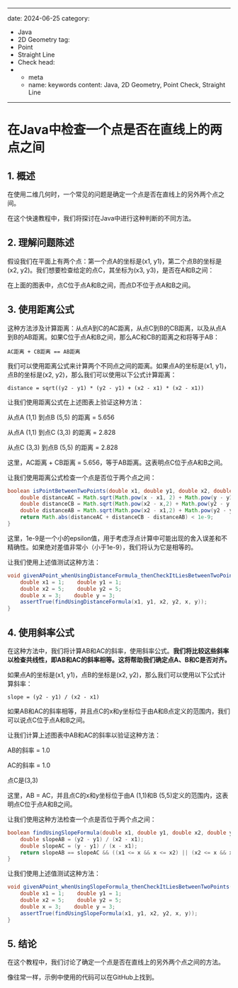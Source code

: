 ---
date: 2024-06-25
category:
  - Java
  - 2D Geometry
tag:
  - Point
  - Straight Line
  - Check
head:
  - - meta
    - name: keywords
      content: Java, 2D Geometry, Point Check, Straight Line
------
# 在Java中检查一个点是否在直线上的两点之间

## 1. 概述

在使用二维几何时，一个常见的问题是确定一个点是否在直线上的另外两个点之间。

在这个快速教程中，我们将探讨在Java中进行这种判断的不同方法。

## 2. 理解问题陈述

假设我们在平面上有两个点：第一个点A的坐标是(x1, y1)，第二个点B的坐标是(x2, y2)。我们想要检查给定的点C，其坐标为(x3, y3)，是否在A和B之间：

在上面的图表中，点C位于点A和B之间，而点D不位于点A和B之间。

## 3. 使用距离公式

这种方法涉及计算距离：从点A到C的AC距离，从点C到B的CB距离，以及从点A到B的AB距离。如果C位于点A和B之间，那么AC和CB的距离之和将等于AB：

```
AC距离 + CB距离 == AB距离
```

我们可以使用距离公式来计算两个不同点之间的距离。如果点A的坐标是(x1, y1)，点B的坐标是(x2, y2)，那么我们可以使用以下公式计算距离：

```
distance = sqrt((y2 - y1) * (y2 - y1) + (x2 - x1) * (x2 - x1))
```

让我们使用距离公式在上述图表上验证这种方法：

从点A (1,1) 到点B (5,5) 的距离 = 5.656

从点A (1,1) 到点C (3,3) 的距离 = 2.828

从点C (3,3) 到点B (5,5) 的距离 = 2.828

这里，AC距离 + CB距离 = 5.656，等于AB距离。这表明点C位于点A和B之间。

让我们使用距离公式检查一个点是否位于两个点之间：

```java
boolean isPointBetweenTwoPoints(double x1, double y1, double x2, double y2, double x, double y) {
    double distanceAC = Math.sqrt(Math.pow(x - x1, 2) + Math.pow(y - y1, 2));
    double distanceCB = Math.sqrt(Math.pow(x2 - x,2) + Math.pow(y2 - y, 2));
    double distanceAB = Math.sqrt(Math.pow(x2 - x1,2) + Math.pow(y2 - y1, 2));
    return Math.abs(distanceAC + distanceCB - distanceAB) < 1e-9;
}
```

这里，1e-9是一个小的epsilon值，用于考虑浮点计算中可能出现的舍入误差和不精确性。如果绝对差值非常小（小于1e-9），我们将认为它是相等的。

让我们使用上述值测试这种方法：

```java
void givenAPoint_whenUsingDistanceFormula_thenCheckItLiesBetweenTwoPoints() {
    double x1 = 1;    double y1 = 1;
    double x2 = 5;    double y2 = 5;
    double x = 3;    double y = 3;
    assertTrue(findUsingDistanceFormula(x1, y1, x2, y2, x, y));
}
```

## 4. 使用斜率公式

在这种方法中，我们将计算AB和AC的斜率，使用斜率公式。**我们将比较这些斜率以检查共线性，即AB和AC的斜率相等。这将帮助我们确定点A、B和C是否对齐。**

如果点A的坐标是(x1, y1)，点B的坐标是(x2, y2)，那么我们可以使用以下公式计算斜率：

```
slope = (y2 - y1) / (x2 - x1)
```

如果AB和AC的斜率相等，并且点C的x和y坐标位于由A和B点定义的范围内，我们可以说点C位于点A和B之间。

让我们计算上述图表中AB和AC的斜率以验证这种方法：

AB的斜率 = 1.0

AC的斜率 = 1.0

点C是(3,3)

这里，AB = AC，并且点C的x和y坐标位于由A (1,1)和B (5,5)定义的范围内，这表明点C位于点A和B之间。

让我们使用这种方法检查一个点是否位于两个点之间：

```java
boolean findUsingSlopeFormula(double x1, double y1, double x2, double y2, double x, double y) {
    double slopeAB = (y2 - y1) / (x2 - x1);
    double slopeAC = (y - y1) / (x - x1);
    return slopeAB == slopeAC && ((x1 <= x && x <= x2) || (x2 <= x && x <= x1)) && ((y1 <= y && y <= y2) || (y2 <= y && y <= y1));
}
```

让我们使用上述值测试这种方法：

```java
void givenAPoint_whenUsingSlopeFormula_thenCheckItLiesBetweenTwoPoints() {
    double x1 = 1;    double y1 = 1;
    double x2 = 5;    double y2 = 5;
    double x = 3;    double y = 3;
    assertTrue(findUsingSlopeFormula(x1, y1, x2, y2, x, y));
}
```

## 5. 结论

在这个教程中，我们讨论了确定一个点是否在直线上的另外两个点之间的方法。

像往常一样，示例中使用的代码可以在GitHub上找到。